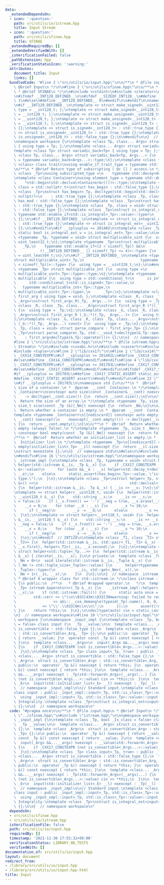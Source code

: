 ```yaml
---
data:
  _extendedDependsOn:
  - icon: ':question:'
    path: src/utils/io/istream.hpp
    title: Input Stream
  - icon: ':question:'
    path: src/utils/sfinae.hpp
    title: SFINAE
  _extendedRequiredBy: []
  _extendedVerifiedWith: []
  _isVerificationFailed: false
  _pathExtension: hpp
  _verificationStatusIcon: ':warning:'
  attributes:
    document_title: Input
    links: []
  bundledCode: "#line 2 \"src/utils/io/input.hpp\"\n\n/**\n * @file input.hpp\n *\
    \ @brief Input\n */\n\n#line 2 \"src/utils/sfinae.hpp\"\n\n/**\n * @file sfinae.hpp\n\
    \ * @brief SFINAE\n */\n\n#include <cstdint>\n#include <iterator>\n#include <type_traits>\n\
    \n#ifndef __INT128_DEFINED__\n\n#ifdef __SIZEOF_INT128__\n#define __INT128_DEFINED__\
    \ 1\n#else\n#define __INT128_DEFINED__ 0\n#endif\n\n#endif\n\nnamespace std {\n\
    \n#if __INT128_DEFINED__\n\ntemplate <> struct make_signed<__uint128_t> { using\
    \ type = __int128_t; };\ntemplate <> struct make_signed<__int128_t> { using type\
    \ = __int128_t; };\n\ntemplate <> struct make_unsigned<__uint128_t> { using type\
    \ = __uint128_t; };\ntemplate <> struct make_unsigned<__int128_t> { using type\
    \ = __uint128_t; };\n\ntemplate <> struct is_signed<__uint128_t> : std::false_type\
    \ {};\ntemplate <> struct is_signed<__int128_t> : std::true_type {};\n\ntemplate\
    \ <> struct is_unsigned<__uint128_t> : std::true_type {};\ntemplate <> struct\
    \ is_unsigned<__int128_t> : std::false_type {};\n\n#endif\n\n}  // namespace std\n\
    \nnamespace workspace {\n\ntemplate <class Tp, class... Args> struct variadic_front\
    \ { using type = Tp; };\n\ntemplate <class... Args> struct variadic_back;\n\n\
    template <class Tp> struct variadic_back<Tp> { using type = Tp; };\n\ntemplate\
    \ <class Tp, class... Args> struct variadic_back<Tp, Args...> {\n  using type\
    \ = typename variadic_back<Args...>::type;\n};\n\ntemplate <class type, template\
    \ <class> class trait>\nusing enable_if_trait_type = typename std::enable_if<trait<type>::value>::type;\n\
    \n/**\n * @brief Return type of subscripting ( @c [] ) access.\n */\ntemplate\
    \ <class _Tp>\nusing subscripted_type =\n    typename std::decay<decltype(std::declval<_Tp&>()[0])>::type;\n\
    \ntemplate <class Container>\nusing element_type = typename std::decay<decltype(\n\
    \    *std::begin(std::declval<Container&>()))>::type;\n\ntemplate <class _Tp,\
    \ class = std::nullptr_t>\nstruct has_begin : std::false_type {};\n\ntemplate\
    \ <class _Tp>\nstruct has_begin<_Tp, decltype(std::begin(std::declval<_Tp>()),\
    \ nullptr)>\n    : std::true_type {};\n\ntemplate <class _Tp, class = void> struct\
    \ has_mod : std::false_type {};\n\ntemplate <class _Tp>\nstruct has_mod<_Tp, std::__void_t<decltype(_Tp::mod)>>\
    \ : std::true_type {};\n\ntemplate <class _Tp, class = void> struct is_integral_ext\
    \ : std::false_type {};\ntemplate <class _Tp>\nstruct is_integral_ext<\n    _Tp,\
    \ typename std::enable_if<std::is_integral<_Tp>::value>::type>\n    : std::true_type\
    \ {};\n\n#if __INT128_DEFINED__\n\ntemplate <> struct is_integral_ext<__int128_t>\
    \ : std::true_type {};\ntemplate <> struct is_integral_ext<__uint128_t> : std::true_type\
    \ {};\n\n#endif\n\n#if __cplusplus >= 201402\n\ntemplate <class _Tp>\nconstexpr\
    \ static bool is_integral_ext_v = is_integral_ext<_Tp>::value;\n\n#endif\n\ntemplate\
    \ <typename _Tp, typename = void> struct multiplicable_uint {\n  using type =\
    \ uint_least32_t;\n};\ntemplate <typename _Tp>\nstruct multiplicable_uint<\n \
    \   _Tp,\n    typename std::enable_if<(2 < sizeof(_Tp)) &&\n                 \
    \           (!__INT128_DEFINED__ || sizeof(_Tp) <= 4)>::type> {\n  using type\
    \ = uint_least64_t;\n};\n\n#if __INT128_DEFINED__\n\ntemplate <typename _Tp>\n\
    struct multiplicable_uint<_Tp,\n                          typename std::enable_if<(4\
    \ < sizeof(_Tp))>::type> {\n  using type = __uint128_t;\n};\n\n#endif\n\ntemplate\
    \ <typename _Tp> struct multiplicable_int {\n  using type =\n      typename std::make_signed<typename\
    \ multiplicable_uint<_Tp>::type>::type;\n};\n\ntemplate <typename _Tp> struct\
    \ multiplicable {\n  using type = std::conditional_t<\n      is_integral_ext<_Tp>::value,\n\
    \      std::conditional_t<std::is_signed<_Tp>::value,\n                      \
    \   typename multiplicable_int<_Tp>::type,\n                         typename\
    \ multiplicable_uint<_Tp>::type>,\n      _Tp>;\n};\n\ntemplate <class> struct\
    \ first_arg { using type = void; };\n\ntemplate <class _R, class _Tp, class...\
    \ _Args>\nstruct first_arg<_R(_Tp, _Args...)> {\n  using type = _Tp;\n};\n\ntemplate\
    \ <class _R, class _Tp, class... _Args>\nstruct first_arg<_R (*)(_Tp, _Args...)>\
    \ {\n  using type = _Tp;\n};\n\ntemplate <class _G, class _R, class _Tp, class...\
    \ _Args>\nstruct first_arg<_R (_G::*)(_Tp, _Args...)> {\n  using type = _Tp;\n\
    };\n\ntemplate <class _G, class _R, class _Tp, class... _Args>\nstruct first_arg<_R\
    \ (_G::*)(_Tp, _Args...) const> {\n  using type = _Tp;\n};\n\ntemplate <class\
    \ _Tp, class = void> struct parse_compare : first_arg<_Tp> {};\n\ntemplate <class\
    \ _Tp>\nstruct parse_compare<_Tp, std::__void_t<decltype(&_Tp::operator())>>\n\
    \    : first_arg<decltype(&_Tp::operator())> {};\n\n}  // namespace workspace\n\
    #line 2 \"src/utils/io/istream.hpp\"\n\n/**\n * @file istream.hpp\n * @brief Input\
    \ Stream\n */\n\n#include <cxxabi.h>\n\n#include <cassert>\n#include <iostream>\n\
    #include <tuple>\n\n#line 2 \"lib/cxx17\"\n\n#line 2 \"lib/cxx14\"\n\n#ifndef\
    \ _CXX14_CONSTEXPR\n#if __cplusplus >= 201402L\n#define _CXX14_CONSTEXPR constexpr\n\
    #else\n#define _CXX14_CONSTEXPR\n#endif\n#endif\n#line 4 \"lib/cxx17\"\n\n#ifndef\
    \ _CXX17_CONSTEXPR\n#if __cplusplus >= 201703L\n#define _CXX17_CONSTEXPR constexpr\n\
    #else\n#define _CXX17_CONSTEXPR\n#endif\n#endif\n\n#ifndef _CXX17_STATIC_ASSERT\n\
    #if __cplusplus >= 201703L\n#define _CXX17_STATIC_ASSERT static_assert\n#else\n\
    #define _CXX17_STATIC_ASSERT assert\n#endif\n#endif\n\n#line 22 \"lib/cxx17\"\n\
    \n#if __cplusplus < 201703L\n\nnamespace std {\n\n/**\n *  @brief  Return the\
    \ size of a container.\n *  @param  __cont  Container.\n */\ntemplate <typename\
    \ _Container>\nconstexpr auto size(const _Container& __cont) noexcept(noexcept(__cont.size()))\n\
    \    -> decltype(__cont.size()) {\n  return __cont.size();\n}\n\n/**\n *  @brief\
    \  Return the size of an array.\n */\ntemplate <typename _Tp, size_t _Nm>\nconstexpr\
    \ size_t size(const _Tp (&)[_Nm]) noexcept {\n  return _Nm;\n}\n\n/**\n *  @brief\
    \  Return whether a container is empty.\n *  @param  __cont  Container.\n */\n\
    template <typename _Container>\n[[nodiscard]] constexpr auto empty(const _Container&\
    \ __cont) noexcept(\n    noexcept(__cont.empty())) -> decltype(__cont.empty())\
    \ {\n  return __cont.empty();\n}\n\n/**\n *  @brief  Return whether an array is\
    \ empty (always false).\n */\ntemplate <typename _Tp, size_t _Nm>\n[[nodiscard]]\
    \ constexpr bool empty(const _Tp (&)[_Nm]) noexcept {\n  return false;\n}\n\n\
    /**\n *  @brief  Return whether an initializer_list is empty.\n *  @param  __il\
    \  Initializer list.\n */\ntemplate <typename _Tp>\n[[nodiscard]] constexpr bool\
    \ empty(initializer_list<_Tp> __il) noexcept {\n  return __il.size() == 0;\n}\n\
    \nstruct monostate {};\n\n}  // namespace std\n\n#else\n\n#include <variant>\n\
    \n#endif\n#line 16 \"src/utils/io/istream.hpp\"\n\nnamespace workspace {\n\nnamespace\
    \ _istream_impl {\n\ntemplate <class _Tp, typename = void> struct helper {\n \
    \ helper(std::istream &__is, _Tp &__x) {\n    if _CXX17_CONSTEXPR (has_begin<_Tp\
    \ &>::value)\n      for (auto &&__e : __x) helper<std::decay_t<decltype(__e)>>(__is,\
    \ __e);\n    else\n      static_assert(has_begin<_Tp>::value, \"istream unsupported\
    \ type.\");\n  }\n};\n\ntemplate <class _Tp>\nstruct helper<_Tp, std::__void_t<decltype(std::declval<std::istream\
    \ &>() >>\n                                          std::declval<_Tp &>())>>\
    \ {\n  helper(std::istream &__is, _Tp &__x) { __is >> __x; }\n};\n\n#ifdef __SIZEOF_INT128__\n\
    \ntemplate <> struct helper<__uint128_t, void> {\n  helper(std::istream &__is,\
    \ __uint128_t &__x) {\n    std::string __s;\n    __is >> __s;\n    bool __neg\
    \ = false;\n    if (__s.front() == '-') __neg = true, __s.erase(__s.begin());\n\
    \    __x = 0;\n    for (char __d : __s) {\n      __x *= 10;\n      __d -= '0';\n\
    \      if (__neg)\n        __x -= __d;\n      else\n        __x += __d;\n    }\n\
    \  }\n};\n\ntemplate <> struct helper<__int128_t, void> {\n  helper(std::istream\
    \ &__is, __int128_t &__x) {\n    std::string __s;\n    __is >> __s;\n    bool\
    \ __neg = false;\n    if (__s.front() == '-') __neg = true, __s.erase(__s.begin());\n\
    \    __x = 0;\n    for (char __d : __s) {\n      __x *= 10;\n      __d -= '0';\n\
    \      if (__neg)\n        __x -= __d;\n      else\n        __x += __d;\n    }\n\
    \  }\n};\n\n#endif  // INT128\n\ntemplate <class _T1, class _T2> struct helper<std::pair<_T1,\
    \ _T2>> {\n  helper(std::istream &__is, std::pair<_T1, _T2> &__x) {\n    helper<_T1>(__is,\
    \ __x.first), helper<_T2>(__is, __x.second);\n  }\n};\n\ntemplate <class... _Tp>\
    \ struct helper<std::tuple<_Tp...>> {\n  helper(std::istream &__is, std::tuple<_Tp...>\
    \ &__x) { iterate(__is, __x); }\n\n private:\n  template <class _Tuple, size_t\
    \ _Nm = 0>\n  void iterate(std::istream &__is, _Tuple &__x) {\n    if _CXX17_CONSTEXPR\
    \ (_Nm != std::tuple_size<_Tuple>::value) {\n      helper<typename std::tuple_element<_Nm,\
    \ _Tuple>::type>(\n          __is, std::get<_Nm>(__x)),\n          iterate<_Tuple,\
    \ _Nm + 1>(__is, __x);\n    }\n  }\n};\n\n}  // namespace _istream_impl\n\n/**\n\
    \ * @brief A wrapper class for std::istream.\n */\nclass istream : public std::istream\
    \ {\n public:\n  /**\n   * @brief Wrapped operator.\n   */\n  template <typename\
    \ _Tp> istream &operator>>(_Tp &__x) {\n    _istream_impl::helper<_Tp>(*this,\
    \ __x);\n    if (std::istream::fail()) {\n      static auto once = atexit([] {\n\
    \        std::cerr << \"\\n\\033[43m\\033[30mwarning: failed to read \\'\"\n \
    \                 << abi::__cxa_demangle(typeid(_Tp).name(), 0, 0, 0)\n      \
    \            << \"\\'.\\033[0m\\n\\n\";\n      });\n      assert(!once);\n   \
    \ }\n    return *this;\n  }\n};\n\ndecltype(auto) cin = static_cast<istream &>(std::cin);\n\
    \n}  // namespace workspace\n#line 10 \"src/utils/io/input.hpp\"\n\nnamespace\
    \ workspace {\n\nnamespace _input_impl {\n\ntemplate <class _Tp, bool _Is_class\
    \ = false> class input {\n  _Tp __value;\n\n  template <class... _Args> struct\
    \ is_convertible : std::false_type {};\n  template <class _Arg>\n  struct is_convertible<_Arg>\
    \ : std::is_convertible<_Arg, _Tp> {};\n\n public:\n  operator _Tp &() noexcept\
    \ { return __value; }\n  operator const _Tp &() const noexcept { return __value;\
    \ }\n\n  template <class... _Args>\n  input(_Args &&...__args) noexcept : __value(std::forward<_Args>(__args)...)\
    \ {\n    if _CXX17_CONSTEXPR (not is_convertible<_Args...>::value) cin >> __value;\n\
    \  }\n};\n\ntemplate <class _Tp> class input<_Tp, true> : public _Tp {\n  template\
    \ <class... _Args> struct is_convertible : std::false_type {};\n  template <class\
    \ _Arg>\n  struct is_convertible<_Arg> : std::is_convertible<_Arg, _Tp> {};\n\n\
    \ public:\n  operator _Tp &() noexcept { return *this; }\n  operator const _Tp\
    \ &() const noexcept { return *this; }\n\n  template <class... _Args>\n  input(_Args\
    \ &&...__args) noexcept : _Tp(std::forward<_Args>(__args)...) {\n    if _CXX17_CONSTEXPR\
    \ (not is_convertible<_Args...>::value) cin >> *this;\n  }\n\n  template <class\
    \ _E>\n  input(std::initializer_list<_E> __l) noexcept : _Tp(__l) {}\n};\n\n}\
    \  // namespace _input_impl\n\n// Standard input.\ntemplate <class _Tp = int_least64_t>\n\
    class input : public _input_impl::input<_Tp, std::is_class<_Tp>::value> {\n public:\n\
    \  using _input_impl::input<_Tp, std::is_class<_Tp>::value>::input;\n};\n\n//\
    \ Integrality.\ntemplate <class _Tp>\nstruct is_integral_ext<input<_Tp>> : is_integral_ext<_Tp>\
    \ {};\n\n}  // namespace workspace\n"
  code: "#pragma once\n\n/**\n * @file input.hpp\n * @brief Input\n */\n\n#include\
    \ \"../sfinae.hpp\"\n#include \"istream.hpp\"\n\nnamespace workspace {\n\nnamespace\
    \ _input_impl {\n\ntemplate <class _Tp, bool _Is_class = false> class input {\n\
    \  _Tp __value;\n\n  template <class... _Args> struct is_convertible : std::false_type\
    \ {};\n  template <class _Arg>\n  struct is_convertible<_Arg> : std::is_convertible<_Arg,\
    \ _Tp> {};\n\n public:\n  operator _Tp &() noexcept { return __value; }\n  operator\
    \ const _Tp &() const noexcept { return __value; }\n\n  template <class... _Args>\n\
    \  input(_Args &&...__args) noexcept : __value(std::forward<_Args>(__args)...)\
    \ {\n    if _CXX17_CONSTEXPR (not is_convertible<_Args...>::value) cin >> __value;\n\
    \  }\n};\n\ntemplate <class _Tp> class input<_Tp, true> : public _Tp {\n  template\
    \ <class... _Args> struct is_convertible : std::false_type {};\n  template <class\
    \ _Arg>\n  struct is_convertible<_Arg> : std::is_convertible<_Arg, _Tp> {};\n\n\
    \ public:\n  operator _Tp &() noexcept { return *this; }\n  operator const _Tp\
    \ &() const noexcept { return *this; }\n\n  template <class... _Args>\n  input(_Args\
    \ &&...__args) noexcept : _Tp(std::forward<_Args>(__args)...) {\n    if _CXX17_CONSTEXPR\
    \ (not is_convertible<_Args...>::value) cin >> *this;\n  }\n\n  template <class\
    \ _E>\n  input(std::initializer_list<_E> __l) noexcept : _Tp(__l) {}\n};\n\n}\
    \  // namespace _input_impl\n\n// Standard input.\ntemplate <class _Tp = int_least64_t>\n\
    class input : public _input_impl::input<_Tp, std::is_class<_Tp>::value> {\n public:\n\
    \  using _input_impl::input<_Tp, std::is_class<_Tp>::value>::input;\n};\n\n//\
    \ Integrality.\ntemplate <class _Tp>\nstruct is_integral_ext<input<_Tp>> : is_integral_ext<_Tp>\
    \ {};\n\n}  // namespace workspace\n"
  dependsOn:
  - src/utils/sfinae.hpp
  - src/utils/io/istream.hpp
  isVerificationFile: false
  path: src/utils/io/input.hpp
  requiredBy: []
  timestamp: '2021-11-30 17:55:32+09:00'
  verificationStatus: LIBRARY_NO_TESTS
  verifiedWith: []
documentation_of: src/utils/io/input.hpp
layout: document
redirect_from:
- /library/src/utils/io/input.hpp
- /library/src/utils/io/input.hpp.html
title: Input
---
```

